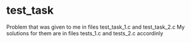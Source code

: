 # test_task

Problem that was given to me in files test_task_1.c and test_task_2.c
My solutions for them are in files tests_1.c and tests_2.c accordinly